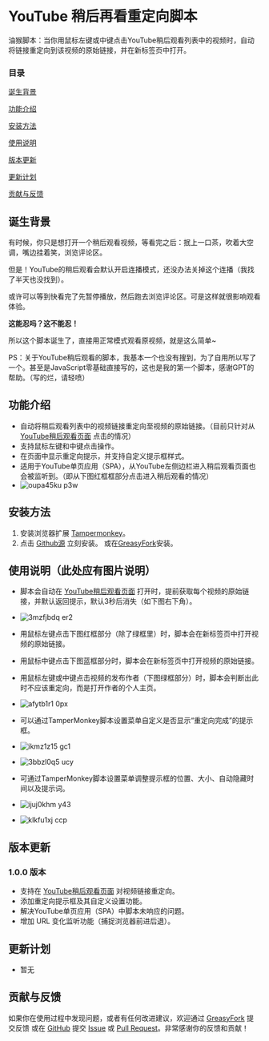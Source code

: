 # YouTube 稍后再看重定向脚本
油猴脚本：当你用鼠标左键或中键点击YouTube稍后观看列表中的视频时，自动将链接重定向到该视频的原始链接，并在新标签页中打开。

### 目录

[诞生背景](#诞生背景)

[功能介绍](#功能介绍)

[安装方法](#安装方法)

[使用说明](#使用说明)

[版本更新](#版本更新)

[更新计划](#更新计划)

[贡献与反馈](#贡献与反馈)

## 诞生背景
有时候，你只是想打开一个稍后观看视频，等看完之后：抿上一口茶，吹着大空调，嘴边挂着笑，浏览评论区。

但是！YouTube的稍后观看会默认开启连播模式，还没办法关掉这个连播（我找了半天也没找到）。

或许可以等到快看完了先暂停播放，然后跑去浏览评论区。可是这样就很影响观看体验。

**这能忍吗？这不能忍！**

所以这个脚本诞生了，直接用正常模式观看原视频，就是这么简单~

PS：关于YouTube稍后观看的脚本，我基本一个也没有搜到，为了自用所以写了一个。甚至是JavaScript零基础直接写的，这也是我的第一个脚本，感谢GPT的帮助。（写的烂，请轻喷）

## 功能介绍

- 自动将稍后观看列表中的视频链接重定向至视频的原始链接。（目前只针对从[YouTube稍后观看页面](https://www.youtube.com/playlist?list=WL) 点击的情况）
- 支持鼠标左键和中键点击操作。
- 在页面中显示重定向提示，并支持自定义提示框样式。
- 适用于YouTube单页应用（SPA），从YouTube左侧边栏进入稍后观看页面也会被监听到。（即从下图红框框部分点击进入稍后观看的情况）
- ![oupa45ku p3w](https://github.com/user-attachments/assets/08513620-ec39-4ccb-9f12-e4ce71c7de8b)


## 安装方法

1. 安装浏览器扩展 [Tampermonkey](https://www.tampermonkey.net/)。
2. 点击 [Github源](https://github.com/JerryYang-30/YouTube-Watch-Later-Redirect/raw/main/YouTube-Watch-Later-Redirect.user.js) 立刻安装。
   或在[GreasyFork](此处应有链接)安装。

## 使用说明（此处应有图片说明）

- 脚本会自动在 [YouTube稍后观看页面](https://www.youtube.com/playlist?list=WL) 打开时，提前获取每个视频的原始链接，并默认返回提示，默认3秒后消失（如下图右下角）。
- ![3mzfjbdq er2](https://github.com/user-attachments/assets/3b8d8787-d24b-4d1a-8236-a2f655672a78)

- 用鼠标左键点击下图红框部分（除了绿框里）时，脚本会在新标签页中打开视频的原始链接。
- 用鼠标中键点击下图蓝框部分时，脚本会在新标签页中打开视频的原始链接。
- 用鼠标左键或中键点击视频的发布作者（下图绿框部分）时，脚本会判断出此时不应该重定向，而是打开作者的个人主页。
- ![afytb1r1 0px](https://github.com/user-attachments/assets/e6170b88-2a40-40b3-80f7-60b8f5afb8ac)

- 可以通过TamperMonkey脚本设置菜单自定义是否显示“重定向完成”的提示框。
- ![ikmz1z15 gc1](https://github.com/user-attachments/assets/1a825c8c-2b2f-403f-8730-79b26c0a21ac)
- ![3bbzl0q5 ucy](https://github.com/user-attachments/assets/f9ada660-bf7d-4b0a-bb4d-4505bda38cd1)


- 可通过TamperMonkey脚本设置菜单调整提示框的位置、大小、自动隐藏时间以及提示词。
- ![ijuj0khm y43](https://github.com/user-attachments/assets/fece4bda-4589-40c8-aa7a-5c4fb8d440d6)
- ![klkfu1xj ccp](https://github.com/user-attachments/assets/984368f1-8359-43b7-af63-3e03b8fda92a)

## 版本更新

### 1.0.0 版本

- 支持在 [YouTube稍后观看页面](https://www.youtube.com/playlist?list=WL) 对视频链接重定向。
- 添加重定向提示框及其自定义设置功能。
- 解决YouTube单页应用（SPA）中脚本未响应的问题。
- 增加 URL 变化监听功能（捕捉浏览器前进后退）。

## 更新计划

- 暂无

## 贡献与反馈

如果你在使用过程中发现问题，或者有任何改进建议，欢迎通过 [GreasyFork](此处应有链接) 提交反馈 或在 [GitHub](https://github.com/JerryYang-30/YouTube-Watch-Later-Redirect) 提交 [Issue](https://github.com/JerryYang-30/YouTube-Watch-Later-Redirect/issues) 或 [Pull Request](https://github.com/JerryYang-30/YouTube-Watch-Later-Redirect/pulls)。非常感谢你的反馈和贡献！
